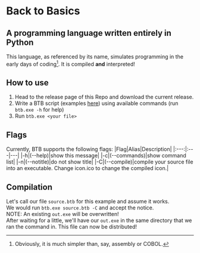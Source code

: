 # Back to Basics
## A programming language written entirely in Python
This language, as referenced by its name, simulates programming in the early days of coding[^1]. It is compiled **and** interpreted!

## How to use
1) Head to the release page of this Repo and download the current release.
2) Write a BTB script (examples [here](https://github.com/wrentmc/Back-to-Basics/tree/main/examples)) using available commands (run `btb.exe -h` for help)
3) Run `btb.exe <your file>`

## Flags
Currently, BTB supports the following flags:
|Flag|Alias|Description|
|:---:|:---|---|
|-h|(--help)|show this message|
|-c|(--commands)|show command list|
|-n|(--notitle)|do not show title|
|-C|(--compile)|compile your source file into an executable. Change icon.ico to change the compiled icon.|

## Compilation
Let's call our file `source.btb` for this example and assume it works.<br>
We would run `btb.exe source.btb -C` and accept the notice.<br>
NOTE: An existing `out.exe` will be overwritten!<br>
After waiting for a little, we'll have our `out.exe` in the same directory that we ran the command in. This file can now be distributed!

[^1]: Obviously, it is much simpler than, say, assembly or COBOL.
